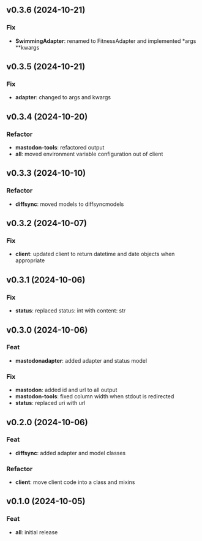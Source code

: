 ## v0.3.6 (2024-10-21)

### Fix

- **SwimmingAdapter**: renamed to FitnessAdapter and implemented *args **kwargs

## v0.3.5 (2024-10-21)

### Fix

- **adapter**: changed to args and kwargs

## v0.3.4 (2024-10-20)

### Refactor

- **mastodon-tools**: refactored output
- **all**: moved environment variable configuration out of client

## v0.3.3 (2024-10-10)

### Refactor

- **diffsync**: moved models to diffsyncmodels

## v0.3.2 (2024-10-07)

### Fix

- **client**: updated client to return datetime and date objects when appropriate

## v0.3.1 (2024-10-06)

### Fix

- **status**: replaced status: int with content: str

## v0.3.0 (2024-10-06)

### Feat

- **mastodonadapter**: added adapter and status model

### Fix

- **mastodon**: added id and url to all output
- **mastodon-tools**: fixed column width when stdout is redirected
- **status**: replaced uri with url

## v0.2.0 (2024-10-06)

### Feat

- **diffsync**: added adapter and model classes

### Refactor

- **client**: move client code into a class and mixins

## v0.1.0 (2024-10-05)

### Feat

- **all**: initial release
